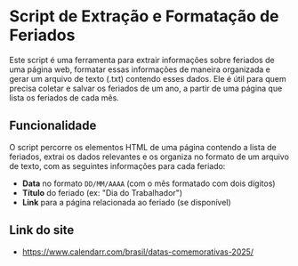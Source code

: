 # Script de Extração e Formatação de Feriados

Este script é uma ferramenta para extrair informações sobre feriados de uma página web, formatar essas informações de maneira organizada e gerar um arquivo de texto (.txt) contendo esses dados. Ele é útil para quem precisa coletar e salvar os feriados de um ano, a partir de uma página que lista os feriados de cada mês.

## Funcionalidade

O script percorre os elementos HTML de uma página contendo a lista de feriados, extrai os dados relevantes e os organiza no formato de um arquivo de texto, com as seguintes informações para cada feriado:

- **Data** no formato `DD/MM/AAAA` (com o mês formatado com dois dígitos)
- **Título** do feriado (ex: "Dia do Trabalhador")
- **Link** para a página relacionada ao feriado (se disponível)

## Link do site

- https://www.calendarr.com/brasil/datas-comemorativas-2025/
